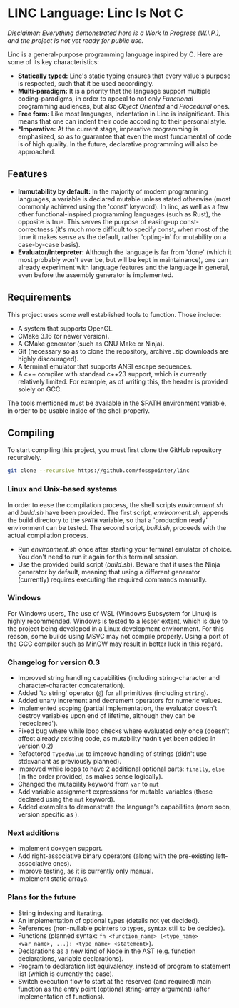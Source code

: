 # LINC Language: Linc Is Not C

*Disclaimer: Everything demonstrated here is a Work In Progress (W.I.P.), and the project is not yet ready for public use.*

Linc is a general-purpose programming language inspired by C.
Here are some of its key characteristics:

- **Statically typed:** Linc's static typing ensures that every value's purpose is respected, such that it be used accordingly.
- **Multi-paradigm:** It is a priority that the language support multiple coding-paradigms, in order to appeal to not only *Functional* programming audiences, but also *Object Oriented* and *Procedural* ones.
- **Free form:** Like most languages, indentation in Linc is insignificant. This means that one can indent their code according to their personal style. 
- ***Imperative:** At the current stage, imperative programming is emphasized, so as to guarantee that even the most fundamental of code is of high quality. In the future, declarative programming will also be approached. 

## Features

- **Immutability by default:** In the majority of modern programming languages, a variable is declared mutable unless stated otherwise (most commonly achieved using the 'const' keyword). In linc, as well as a few other functional-inspired programming languages (such as Rust), the opposite is true. This serves the purpose of easing-up const-correctness (it's much more difficult to specify const, when most of the time it makes sense as the default, rather 'opting-in' for mutability on a case-by-case basis).
- **Evaluator/Interpreter:** Although the language is far from 'done' (which it most probably won't ever be, but will be kept in maintainance), one can already experiment with language features and the language in general, even before the assembly generator is implemented.

## Requirements

This project uses some well established tools to function. Those include:

- A system that supports OpenGL.
- CMake 3.16 (or newer version).
- A CMake generator (such as GNU Make or Ninja).
- Git (necessary so as to clone the repository, archive .zip downloads are highly discouraged).
- A terminal emulator that supports ANSI escape sequences.
- A c++ compiler with standard c++23 support, which is currently relatively limited. For example, as of writing this, the header <stdfloat> is provided solely on GCC.

The tools mentioned must be available in the $PATH environment variable, in order to be usable inside of the shell properly.

## Compiling

To start compiling this project, you must first clone the GitHub repository recursively.

```sh
git clone --recursive https://github.com/fosspointer/linc
```

### Linux and Unix-based systems

In order to ease the compilation process, the shell scripts *environment.sh* and *build.sh* have been provided. The first script, *environment.sh*, appends the build directory to the `$PATH` variable, so that a 'production ready' environment can be tested. The second script, *build.sh*, proceeds with the actual compilation process.

- Run *environment.sh* once after starting your terminal emulator of choice. You don't need to run it again for this terminal session.
- Use the provided build script (*build.sh*). Beware that it uses the Ninja generator by default, meaning that using a different generator (currently) requires executing the required commands manually.

### Windows

For Windows users, The use of WSL (Windows Subsystem for Linux) is highly recommended. Windows is tested to a lesser extent, which is due to the project being developed in a Linux development environment. For this reason, some builds using MSVC may not compile properly. Using a port of the GCC compiler such as MinGW may result in better luck in this regard.

### Changelog for version 0.3

- Improved string handling capabilities (including string-character and character-character concatenation).
- Added 'to string' operator (`@`) for all primitives (including `string`).
- Added unary increment and decrement operators for numeric values. 
- Implemented scoping (partial implementation, the evaluator doesn't destroy variables upon end of lifetime, although they can be 'redeclared').
- Fixed bug where while loop checks where evaluated only once (doesn't affect already existing code, as mutability hadn't yet been added in version 0.2)
- Refactored `TypedValue` to improve handling of strings (didn't use std::variant as previously planned).
- Improved while loops to have 2 additional optional parts: `finally`, `else` (in the order provided, as makes sense logically).
- Changed the mutability keyword from `var` to `mut`
- Add variable assignment expressions for mutable variables (those declared using the `mut` keyword).
- Added examples to demonstrate the language's capabilities (more soon, version specific as ).

### Next additions

- Implement doxygen support. 
- Add right-associative binary operators (along with the pre-existing left-associative ones). 
- Improve testing, as it is currently only manual. 
- Implement static arrays.

### Plans for the future

- String indexing and iterating. 
- An implementation of optional types (details not yet decided).
- References (non-nullable pointers to types, syntax still to be decided).
- Functions (planned syntax: `fn <function_name> (<type_name> <var_name>, ...): <type_name> <statement>`).
- Declarations as a new kind of Node in the AST (e.g. function declarations, variable declarations).
- Program to declaration list equivalency, instead of program to statement list (which is currently the case).
- Switch execution flow to start at the reserved (and required) main function as the entry point (optional string-array argument) (after implementation of functions).
